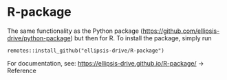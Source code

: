 # R-package
The same functionality as the Python package (https://github.com/ellipsis-drive/python-package) but then for R.
To install the package, simply run 
```
remotes::install_github("ellipsis-drive/R-package")
```

For documentation, see: https://ellipsis-drive.github.io/R-package/ -> Reference

